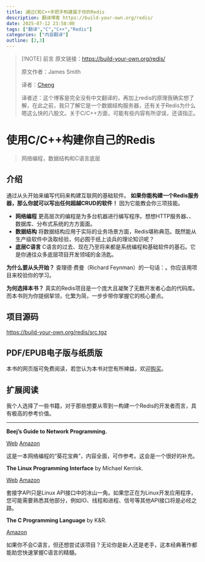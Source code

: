 ```yaml
---
title: 通过C和C++手把手构建属于你的Redis
description: 翻译博客 https://build-your-own.org/redis/
date: 2025-07-12 23:58:00
tags: ["翻译","C","C++","Redis"]
categories: ["内容翻译"]
outline: [2,3]
---
```

<script setup="ts">
//使用**内容**加粗的时候记得换行，不知道为什么，如果不换行，它就检查不出来。
import HoverNote from '@/theme/components/HoverNote.vue'
const text_rpc = "远程过程调用"
const text_motto_0 = "What i cannot create, I do not understand"
</script>
> [!NOTE] 前言
> 原文链接：<https://build-your-own.org/redis/>
>
> 原文作者：James Smith
>
> 译者：[Cheng](https://github.com/ChengCY-2254)
>
> 译者述：这个博客是完全没有中文翻译的，再加上redis的原理我确实想了解，在此之前，我只了解它是一个数据结构服务器，还有关于Redis为什么嗯这么快的八股文。关于C/C++方面，可能有些内容有所谬误，还请指正。

# 使用C/C++构建你自己的Redis

> 网络编程，数据结构和C语言底层

## 介绍

通过从头开始来编写代码来构建互联网的基础软件。
**如果你能构建一个Redis服务器，那么你就可以写出任何超越CRUD的软件！**
因为它能教会你三项技能。

- **网络编程** 更高层次的编程是为多台机器进行编写程序。想想HTTP服务器、<HoverNote triggerText="RPC" :note="text_rpc" />、数据库、分布式系统的方方面面。
- **数据结构** 将数据结构应用于实际的业务场景方面，Redis堪称典范。既然能从生产级软件中汲取经验，何必囿于纸上谈兵的理论知识呢？
- **底层C语言** C语言的过去、现在乃至将来都是系统编程和基础软件的基石。它是你通往众多底层项目开发领域的金汤匙。

**为什么要从头开始？**
查理德·费曼（Richard Feynman）的一句话：<HoverNote triggerText="实践出真知" :note="text_motto_0" />。你应该用项目来校验你的学习。

**为何选择本书？**
真实的Redis项目是一个庞大且凝聚了无数开发者心血的代码库。而本书则为你提纲挈领，化繁为简，一步步带你掌握它的核心要点。

## 项目源码

<https://build-your-own.org/redis/src.tgz>

## PDF/EPUB电子版与纸质版

本书的网页版可免费阅读，若您认为本书对您有所裨益，欢迎[购买](https://build-your-own.org/redis/99_wip.html)。

## 扩展阅读

我个人选择了一些书籍，对于那些想要从零到一构建一个Redis的开发者而言，具有极高的参考价值。

---

**Beej’s Guide to Network Programming.**

[Web](https://beej.us/guide/bgnet/)    [Amazon](https://amzn.to/3QBlgMZ)

这是一本网络编程的“葵花宝典”，内容全面，可作参考。这会是一个很好的补充。

**The Linux Programming Interface** by Michael Kerrisk.

[Web](https://man7.org/tlpi/)    [Amazon](https://amzn.to/40fyaDE)

套接字API只是Linux API接口中的冰山一角。如果您正在为Linux开发应用程序，您可能需要熟悉其他部分，例如IO、线程和进程、信号等其他API接口将是必经之路。

**The C Programming Language** by K&R.

[Amazon](https://amzn.to/3Fzzcku)

如果你不会C语言，但还想尝试该项目？无论你是新人还是老手，这本经典著作都能助您快速掌握C语言的精髓。
